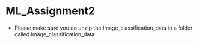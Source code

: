 # ML_Assignment2

- Please make sure you do unzip the Image_classification_data in a folder called Image_classification_data